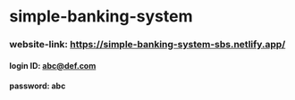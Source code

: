 # simple-banking-system

### website-link: https://simple-banking-system-sbs.netlify.app/

#### login ID: abc@def.com

#### password: abc
